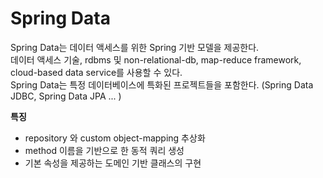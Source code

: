 # Spring Data

Spring Data는 데이터 액세스를 위한 Spring 기반 모델을 제공한다.  
데이터 액세스 기술, rdbms 및 non-relational-db, map-reduce framework, cloud-based data service를 사용할 수 있다.  
Spring Data는 특정 데이터베이스에 특화된 프로젝트들을 포함한다. (Spring Data JDBC, Spring Data JPA ... )

**특징**
- repository 와 custom object-mapping 추상화
- method 이름을 기반으로 한 동적 쿼리 생성
- 기본 속성을 제공하는 도메인 기반 클래스의 구현